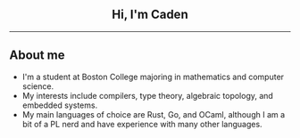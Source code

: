 <h2 align="center">Hi, I'm Caden</h2>

---

## About me

- I'm a student at Boston College majoring in mathematics and computer science.
- My interests include compilers, type theory, algebraic topology, and embedded systems.
- My main languages of choice are Rust, Go, and OCaml, although I am a bit of a PL nerd and have experience with many other languages.
